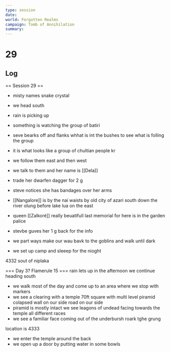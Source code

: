 ```yaml
---
type: session
date:
world: Forgotten Realms
campaign: Tomb of Annihilation
summary:
---
```


# 29

## Log
== Session 29 ==
* misty names snake crystal
* we head south 
* rain is picking up 
* something is watching the group of batiri 
* seve bearks off and flanks whhat is int the bushes to see what is folling the group
* it is what looks like a group of chultian people kr
* we follow them east and then west 
* we talk to them and her name is [[Dela]] 
* trade her dwarfen dagger for 2 g
* steve notices she has bandages over her arms 

* [[Nangalore]] is by the nai waists by old city of azari south down the river olung before lake lua on the east
* queen [[Zalkoré]] really beuatifull last memorial for here is in the garden palice 

* stevbe guves her 1 g back for the info 
* we part ways make our wau bavk to the goblins and walk until dark
* we set up camp and sleeep for the nioght 



4332 sout of niplaka


=== Day 3? Flamerule 15 ===
rain lets up in the afternoon 
we continue heading south 
* we walk most of the day and come up to an area where we stop with markers 
* we see a clearing with a temple 70ft square with multi level piramid colapsed wall on our side 
 road on our side 
* piramid is mostly intact 
we see leagons of undead facing towards the temple all different races 
* we see a familiar face coming out of the underbursh roark tghe grung 

location is 4333
* we enter the temple around the back 
* we open up a door by putting water in some bowls

